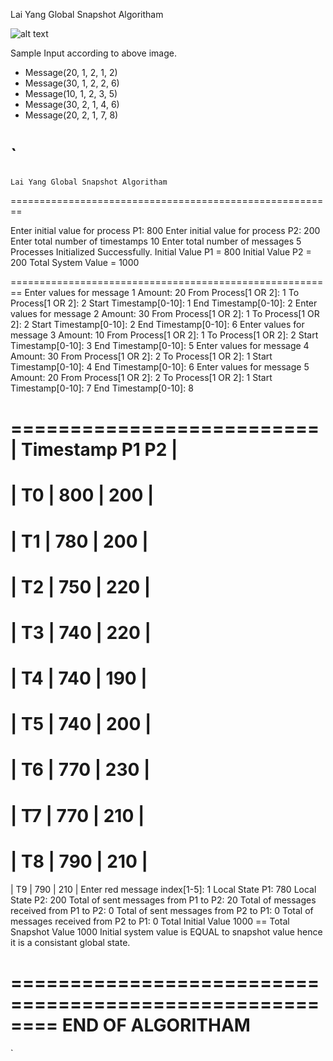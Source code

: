 Lai Yang Global Snapshot Algoritham

![alt text](/res/laiyang_sample.jpg)

Sample Input according to above image.

- Message(20, 1, 2, 1, 2)
- Message(30, 1, 2, 2, 6)
- Message(10, 1, 2, 3, 5)
- Message(30, 2, 1, 4, 6)
- Message(20, 2, 1, 7, 8)


`
========================================================
	Lai Yang Global Snapshot Algoritham
========================================================

Enter initial value for process P1:
800
Enter initial value for process P2:
200
Enter total number of timestamps
10
Enter total number of messages
5
Processes Initialized Successfully.
Initial Value P1 = 800
Initial Value P2 = 200
Total System Value = 1000

========================================================
Enter values for message 1
Amount: 
20
From Process[1 OR 2]: 
1
To Process[1 OR 2]: 
2
Start Timestamp[0-10]:
1
End Timestamp[0-10]:
2
Enter values for message 2
Amount: 
30
From Process[1 OR 2]: 
1
To Process[1 OR 2]: 
2
Start Timestamp[0-10]:
2
End Timestamp[0-10]:
6
Enter values for message 3
Amount: 
10
From Process[1 OR 2]: 
1
To Process[1 OR 2]: 
2
Start Timestamp[0-10]:
3
End Timestamp[0-10]:
5
Enter values for message 4
Amount: 
30
From Process[1 OR 2]: 
2
To Process[1 OR 2]: 
1
Start Timestamp[0-10]:
4
End Timestamp[0-10]:
6
Enter values for message 5
Amount: 
20
From Process[1 OR 2]: 
2
To Process[1 OR 2]: 
1
Start Timestamp[0-10]:
7
End Timestamp[0-10]:
8

==========================
|  Timestamp   P1      P2 |
==========================
|   T0  |  800  |  200  |
==========================
|   T1  |  780  |  200  |
==========================
|   T2  |  750  |  220  |
==========================
|   T3  |  740  |  220  |
==========================
|   T4  |  740  |  190  |
==========================
|   T5  |  740  |  200  |
==========================
|   T6  |  770  |  230  |
==========================
|   T7  |  770  |  210  |
==========================
|   T8  |  790  |  210  |
==========================
|   T9  |  790  |  210  |
Enter red message index[1-5]:
1
Local State P1: 780
Local State P2: 200
Total of sent messages from P1 to P2:  20
Total of messages received from P1 to P2:  0
Total of sent messages from P2 to P1:  0
Total of messages received from P2 to P1:  0
Total Initial Value 1000 == Total Snapshot Value 1000
Initial system value is EQUAL to snapshot value hence it is a consistant global state.

========================================================
	END OF ALGORITHAM
========================================================
`

